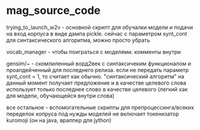 # mag_source_code

trying_to_launch_w2v - основной скрипт для обучалки модели и подачи на вход корпуса в виде дампа pickle. сейчас с параметром synt_cont для синтаксического алгоритма, можно просто убрать

vocab_manager - чтобы поиграться с моделями. комменты внутри

gensim/~ - скомпиленный ворд2век с синтаксичеким функционалом и проапдейченный для последнего релиза. если не передать параметр synt_cont = 1, то считает как обычно.
"синтаксический алгоритм" на данный момент получает предложение и в качестве целевого слова использует только последнее слово в качестве целевого (легкий хак для модели, обучающейся внутри слова)

все остальное - вспомогательные скрипты для препроцессинга/всяких переделок копруса под нужды моделей
не включает токенизатор kuromoji (он на java, враппер для jython)

